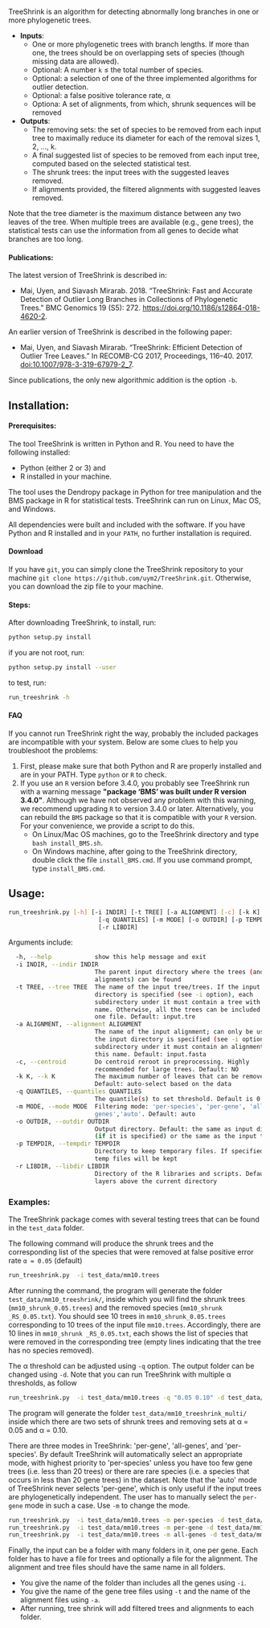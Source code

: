 
TreeShrink is an algorithm for detecting abnormally long branches in one or more phylogenetic trees. 

- **Inputs**: 
    - One or more phylogenetic trees with branch lengths. If more than one, the trees should be on overlapping sets of species (though missing data are allowed). 
    - Optional: A number `k` ≤ the total number of species.
    - Optional: a selection of one of the three implemented algorithms for outlier detection.
    - Optional: a false positive tolerance rate, α
    - Optiona: A set of alignments, from which, shrunk sequences will be removed
- **Outputs**:
    - The removing sets: the set of species to be removed from each input tree to maximally reduce its diameter for each of the removal sizes 1, 2, ..., k.
    - A final suggested list of species to be removed from each input tree, computed based on the selected statistical test. 
    - The shrunk trees: the input trees with the suggested leaves removed. 
    - If alignments provided, the filtered alignments with suggested leaves removed. 
    
Note that the tree diameter is the maximum distance between any two leaves of the tree. When multiple trees are available (e.g., gene trees), the statistical tests can use the information from all genes to decide what branches are too long. 

#### Publications:

The latest version of TreeShrink is described in:

* Mai, Uyen, and Siavash Mirarab. 2018. “TreeShrink: Fast and Accurate Detection of Outlier Long Branches in Collections of Phylogenetic Trees.” BMC Genomics 19 (S5): 272. https://doi.org/10.1186/s12864-018-4620-2.

An earlier version of TreeShrink is described in the following paper:

* Mai, Uyen, and Siavash Mirarab. “TreeShrink: Efficient Detection of Outlier Tree Leaves.” In RECOMB-CG 2017, Proceedings, 116–40. 2017. [doi:10.1007/978-3-319-67979-2_7](https://doi.org/10.1007/978-3-319-67979-2_7).


Since publications, the only new algorithmic addition is the option `-b`.

## Installation:


#### Prerequisites:
The tool TreeShrink is written in Python and R. You need to have the following installed:

- Python (either 2 or 3) and 
- R installed in your machine. 

The tool uses the Dendropy package in Python for tree manipulation and the BMS package in R for statistical tests. TreeShrink can run on Linux, Mac OS, and Windows.


All dependencies were built and included with the software. If you have Python and R installed and in your `PATH`, no further installation is required. 

#### Download
If you have `git`, you can simply clone the TreeShrink repository to your machine `git clone https://github.com/uym2/TreeShrink.git`. Otherwise, you can download the zip file to your machine. 

#### Steps:
After downloading TreeShrink, to install, run:

~~~bash
python setup.py install
~~~
if you are not root, run:
~~~bash
python setup.py install --user
~~~

to test, run:

~~~bash
run_treeshrink -h
~~~

#### FAQ

If you cannot run TreeShrink right the way, probably the included packages are incompatible with your system. Below are some clues to help you troubleshoot the problems:

1. First, please make sure that both Python and R are properly installed and are in your PATH. Type ```python``` or ```R``` to check. 
2. If you use an ```R``` version before 3.4.0, you probably see TreeShrink run with a warning message **"package ‘BMS’ was built under R version 3.4.0"**. Although we have not observed any problem with this warning, we recommend upgrading ```R``` to version 3.4.0 or later. Alternatively, you can rebuild the ```BMS``` package so that it is compatible with your ```R``` version. For your convenience, we provide a script to do this.
	- On Linux/Mac OS machines, go to the TreeShrink directory and type ```bash install_BMS.sh```.
	- On Windows machine, after going to the TreeShrink directory, double click the file ```install_BMS.cmd```. If you use command prompt, type ```install_BMS.cmd```.



## Usage: 

```bash
run_treeshrink.py [-h] [-i INDIR] [-t TREE] [-a ALIGNMENT] [-c] [-k K]
                         [-q QUANTILES] [-m MODE] [-o OUTDIR] [-p TEMPDIR]
                         [-r LIBDIR]
```

Arguments include:

```bash
  -h, --help            show this help message and exit
  -i INDIR, --indir INDIR
                        The parent input directory where the trees (and
                        alignments) can be found
  -t TREE, --tree TREE  The name of the input tree/trees. If the input
                        directory is specified (see -i option), each
                        subdirectory under it must contain a tree with this
                        name. Otherwise, all the trees can be included in this
                        one file. Default: input.tre
  -a ALIGNMENT, --alignment ALIGNMENT
                        The name of the input alignment; can only be used when
                        the input directory is specified (see -i option). Each
                        subdirectory under it must contain an alignment with
                        this name. Default: input.fasta
  -c, --centroid        Do centroid reroot in preprocessing. Highly
                        recommended for large trees. Default: NO
  -k K, --k K           The maximum number of leaves that can be removed.
                        Default: auto-select based on the data
  -q QUANTILES, --quantiles QUANTILES
                        The quantile(s) to set threshold. Default is 0.05
  -m MODE, --mode MODE  Filtering mode: 'per-species', 'per-gene', 'all-
                        genes','auto'. Default: auto
  -o OUTDIR, --outdir OUTDIR
                        Output directory. Default: the same as input directory
                        (if it is specified) or the same as the input trees
  -p TEMPDIR, --tempdir TEMPDIR
                        Directory to keep temporary files. If specified, the
                        temp files will be kept
  -r LIBDIR, --libdir LIBDIR
                        Directory of the R libraries and scripts. Default: 3
                        layers above the current directory
```

### Examples:
The TreeShrink package comes with several testing trees that can be found in the `test_data` folder.

The following command will produce the shrunk trees and the corresponding list of the species that were removed at false positive error rate `α = 0.05` (default)
```bash
run_treeshrink.py  -i test_data/mm10.trees
```

After running the command, the program will generate the folder `test_data/mm10_treeshrink/`, inside which you will find the shrunk trees (`mm10_shrunk_0.05.trees`) and the removed species (`mm10_shrunk _RS_0.05.txt`). You should see 10 trees in `mm10_shrunk_0.05.trees` corresponding to 10 trees of the input file `mm10.trees`. Accordingly, there are 10 lines in `mm10_shrunk _RS_0.05.txt`, each shows the list of species that were removed in the corresponding tree (empty lines indicating that the tree has no species removed). 

The α threshold can be adjusted using ```-q``` option. The output folder can be changed using ```-d```. Note that you can run TreeShrink with multiple α thresholds, as follow

```bash
run_treeshrink.py  -i test_data/mm10.trees -q "0.05 0.10" -d test_data/mm10_treeshrink_multi
 ```
 
 The program will generate the folder `test_data/mm10_treeshrink_multi/` inside which there are two sets of shrunk trees and removing sets at α = 0.05 and α = 0.10.
 
 There are three modes in TreeShrink: 'per-gene', 'all-genes', and 'per-species'. By default TreeShrink will automatically select an appropriate mode, with highest priority to 'per-species' unless you have too few gene trees (i.e. less than 20 trees) or there are rare species (i.e. a species that occurs in less than 20 gene trees) in the dataset.
 Note that the 'auto' mode of TreeShrink never selects 'per-gene', which is only useful if the input trees are phylogenetically independent. The user has to manually select the `per-gene` mode in such a case. Use ```-m``` to change the mode.
 
```bash
run_treeshrink.py  -i test_data/mm10.trees -m per-species -d test_data/mm10_treeshrink_perspecies
run_treeshrink.py  -i test_data/mm10.trees -m per-gene -d test_data/mm10_treeshrink_pergene
run_treeshrink.py  -i test_data/mm10.trees -m all-genes -d test_data/mm10_treeshrink_allgenes
```

Finally, the input can be a folder with many folders in it, one per gene. Each folder has to have a file for trees and optionally a file for the alignment. The alignment and tree files should have the same name in all folders.  
- You give the name of the folder than includes all the genes using `-i`. 
- You give the name of the gene tree files using `-t` and the name of the alignment files using `-a`.
- After running, tree shrink will add filtered trees and alignments to each folder.  
